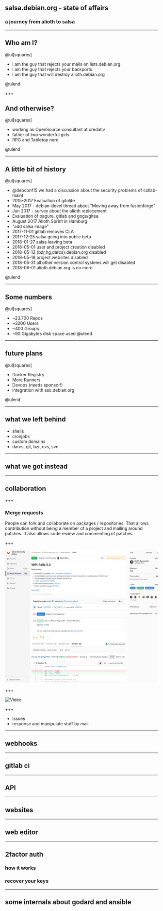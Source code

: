 ## salsa.debian.org - state of affairs

### a journey from alioth to salsa

---

## Who am I?

@ul[squares]

- I am the guy that rejects your mails on lists.debian.org
- I am the guy that rejects your backports
- I am the guy that will destroy alioth.debian.org

@ulend

+++

## And otherwise?

@ul[squares]

- working as OpenSource consultant at credativ
- father of two wonderful girls
- RPG and Tabletop nerd

@ulend

---

## A little bit of history

@ul[squares]

- @debconf15 we had a discussion about the security problems of collab-maint
- 2015-2017 Evaluation of gitolite
- May 2017 - debian-devel thread about "Moving away from fusionforge"
- Jun 2017 - survey about the alioth replacement
- Evaluation of pagure, gitlab and gogs/gitea
- August 2017 Alioth Sprint in Hamburg
- "add salsa image"
- 2017-11-01 gitlab removes CLA
- 2017-12-25 salsa going into public beta
- 2018-01-27 salsa leaving beta
- 2018-05-01 user and project creation disabled
- 2018-05-12 {bzr,hg,darcs}.debian.org disabled
- 2018-05-18 project websites disabled
- 2018-05-31 all other version control systems will get disabled
- 2018-06-01 alioth.debian.org is no more

@ulend

--- 

## Some numbers

@ul[squares]

- ~23.700 Repos
- ~3200 Users
- ~400 Groups
- ~90 Gigabytes disk space used
@ulend

---

## future plans

@ul[squares]

- Docker Registry
- More Runners
- Devops (needs sponsor!)
- integration with sso.debian.org

@ulend

---

## what we left behind

- shells
- cronjobs
- custom domains
- darcs, git, bzr, cvs, svn

---

## what we got instead

---

## collaboration

+++

### Merge requests

People can fork and collaborate on packages / repositories. That allows contribution without being
a member of a project and mailing around patches. It also allows code review and commenting of patches.

+++

![Merge Request](assets/image/mergerequest1.png)

+++

![Video](https://www.useloom.com/embed/8c9e3569437c4cae933b7464875c7c6d)

+++

- Issues
- response and manipulate stuff by mail

---

## webhooks

---
## gitlab ci

---

## API

---

## websites

---

## web editor

---

## 2factor auth

### how it works
### recover your keys

--- 

## some internals about godard and ansible